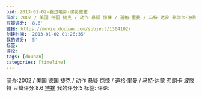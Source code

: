 ```yaml
---
pid: 2013-01-02-看过电影-谍影重重
简介: 2002 / 美国 德国 捷克 / 动作 悬疑 惊悚 / 道格·里曼 / 马特·达蒙 弗朗卡·波滕特
豆瓣评分: '8.6'
链接: https://movie.douban.com/subject/1304102/
创建时间: '2013-01-02 01:26:35'
我的评分: '5'
标签:
评论:
tags: [douban]
categories: [timeline]
---
```

简介:2002 / 美国 德国 捷克 / 动作 悬疑 惊悚 / 道格·里曼 / 马特·达蒙 弗朗卡·波滕特
豆瓣评分:8.6
[链接](https://movie.douban.com/subject/1304102/)
我的评分:5
标签:
评论:
